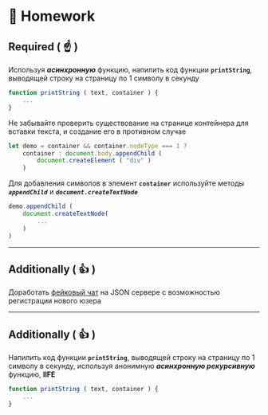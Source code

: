 # :briefcase: Homework

## Required ( :point_up: )

Используя **_асинхронную_** функцию, напилить код функции **`printString`**, выводящей строку на страницу по 1 символу в секунду

```javascript
function printString ( text, container ) {
    ...
}
```

Не забывайте проверить существование на странице контейнера для вставки текста, и создание его в противном случае

```javascript
let demo = container && container.nodeType === 1 ?
    container : document.body.appendChild (
        document.createElement ( "div" )
    )
```

Для добавления символов в элемент **`container`** используйте методы **_`appendChild`_** и **_`document.createTextNode`_**

```javascript
demo.appendChild (
    document.createTextNode(
        ...
    )
)
```

***

## Additionally ( :thumbsup: )

Доработать [фейковый чат](Fake-chat) на  JSON сервере с возможностью регистрации нового юзера

***

## Additionally ( :thumbsup: )

Напилить код функции **`printString`**, выводящей строку на страницу по 1 символу в секунду, используя анонимную **_асинхронную рекурсивную_** функцию, **IIFE**

```javascript
function printString ( text, container ) {
    ...
}
```